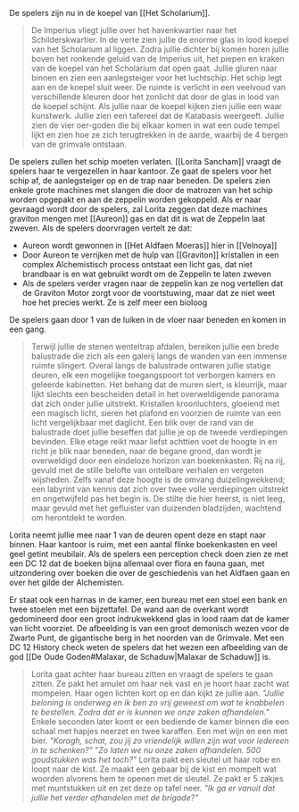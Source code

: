 De spelers zijn nu in de koepel van [[Het Scholarium]]. 

> De Imperius vliegt jullie over het havenkwartier naar het Schilderskwartier. In de verte zien jullie de enorme glas in lood koepel van het Scholarium al liggen. Zodra jullie dichter bij komen horen jullie boven het ronkende geluid van de Imperius uit, het piepen en kraken van de koepel van het Scholarium dat open gaat. Jullie gluren naar binnen en zien een aanlegsteiger voor het luchtschip.
> Het schip legt aan en de koepel sluit weer. De ruimte is verlicht in een veelvoud van verschillende kleuren door het zonlicht dat door de glas in lood van de koepel schijnt. Als jullie naar de koepel kijken zien jullie een waar kunstwerk. Jullie zien een tafereel dat de Katabasis weergeeft. Jullie zien de vier oer-goden die bij elkaar komen in wat een oude tempel lijkt en zien hoe ze zich terugtrekken in de aarde, waarbij de 4 bergen van de grimvale ontstaan.

De spelers zullen het schip moeten verlaten.
[[Lorita Sancham]] vraagt de spelers haar te vergezellen in haar kantoor. Ze gaat de spelers voor het schip af, de aanlegsteiger op en de trap naar beneden. 
De spelers zien enkele grote machines met slangen die door de matrozen van het schip worden opgepakt en aan de zeppelin worden gekoppeld. Als er naar gevraagd wordt door de spelers, zal Lorita zeggen dat  deze machines graviton mengen met [[Aureon]] gas en dat dit is wat de Zeppelin laat zweven. Als de spelers doorvragen vertelt ze dat:
- Aureon wordt gewonnen in [[Het Aldfaen Moeras]] hier in [[Velnoya]]
- Door Aureon te verrijken met de hulp van [[Graviton]] kristallen in een complex Alchemistisch process ontstaat een licht gas, dat niet brandbaar is en wat gebruikt wordt om de Zeppelin te laten zweven
- Als de spelers verder vragen naar de zeppelin kan ze nog vertellen dat de Graviton Motor zorgt voor de voortstuwing, maar dat ze niet weet hoe het precies werkt. Ze is zelf meer een bioloog

De spelers gaan door 1 van de luiken in de vloer naar beneden en komen in een gang.
> Terwijl jullie de stenen wenteltrap afdalen, bereiken jullie een brede balustrade die zich als een galerij langs de wanden van een immense ruimte slingert. Overal langs de balustrade ontwaren jullie statige deuren, elk een mogelijke toegangspoort tot verborgen kamers en geleerde kabinetten. Het behang dat de muren siert, is kleurrijk, maar lijkt slechts een bescheiden detail in het overweldigende panorama dat zich onder jullie uitstrekt.
> Kristallen kroonluchters, gloeiend met een magisch licht, sieren het plafond en voorzien de ruimte van een licht vergelijkbaar met daglicht.
> Een blik over de rand van de balustrade doet jullie beseffen dat jullie je op de tweede verdiepingen bevinden. Elke etage reikt maar liefst achttien voet de hoogte in en richt je blik naar beneden, naar de begane grond, dan wordt je overweldigd door een eindeloze horizon van boekenkasten. Rij na rij, gevuld met de stille belofte van ontelbare verhalen en vergeten wijsheden. Zelfs vanaf deze hoogte is de omvang duizelingwekkend; een labyrint van kennis dat zich over twee volle verdiepingen uitstrekt en ongetwijfeld pas het begin is. De stilte die hier heerst, is niet leeg, maar gevuld met het gefluister van duizenden bladzijden, wachtend om herontdekt te worden.

Lorita neemt jullie mee naar 1 van de deuren opent deze en stapt naar binnen. Haar kantoor is ruim, met een aantal flinke boekenkasten en veel geel getint meubilair.
Als de spelers een perception check doen zien ze met een DC 12 dat de boeken bijna allemaal over flora en fauna gaan, met uitzondering over boeken die over de geschiedenis van het Aldfaen gaan en over het gilde der Alchemisten.

Er staat ook een harnas in de kamer, een bureau met een stoel een bank en twee stoelen met een bijzettafel.
De wand aan de overkant wordt gedomineerd door een groot indrukwekkend glas in lood raam dat de kamer van licht voorziet. De afbeelding is van een groot demonisch wezen voor de Zwarte Punt, de gigantische berg in het noorden van de Grimvale. Met een DC 12 History check weten de spelers dat het wezen een afbeelding van de god [[De Oude Goden#Malaxar, de Schaduw|Malaxar de Schaduw]] is.

> Lorita gaat achter haar bureau zitten en vraagt de spelers te gaan zitten. Ze pakt het amulet om haar nek vast en je hoort haar zacht wat mompelen. Haar ogen lichten kort op en dan kijkt ze jullie aan.
> *"Jullie beloning is onderweg en ik ben zo vrij geweest om wat te knabbelen te bestellen. Zodra dat er is kunnen we onze zaken afhandelen."*
> Enkele seconden later komt er een bediende de kamer binnen die een schaal met hapjes neerzet en twee karaffen. Een met wijn en een met bier.
> *"Koragh, schat, zou jij zo vriendelijk willen zijn wat voor iedereen in te schenken?"*
> "*Zo laten we nu onze zaken afhandelen. 500 goudstukken was het toch?"* Lorita pakt een sleutel uit haar robe en loopt naar de kist. Ze maakt een gebaar bij de kist en mompelt wat woorden alvorens hem te openen met de sleutel. Ze pakt er 5 zakjes met muntstukken uit en zet deze op tafel neer.
> *"Ik ga er vanuit dat jullie het verder afhandelen met de brigade?"*

